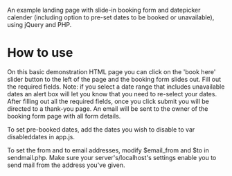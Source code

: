 

An example landing page with slide-in booking form and datepicker calender (including option to pre-set dates to be booked or unavailable), using jQuery and PHP.

# How to use

On this basic demonstration HTML page you can click on the 'book here' slider button to the left of the page and the booking form slides out. Fill out the required fields. Note: if you select a date range that includes unavailable dates an alert box will let you know that you need to re-select your dates. After filling out all the required fields, once you click submit you will be directed to a thank-you page. An email will be sent to the owner of the booking form page with all form details.

To set pre-booked dates, add the dates you wish to disable to var disableddates in app.js. 

To set the from and to email addresses, modify $email_from and $to in sendmail.php. Make sure your server's/localhost's settings enable you to send mail from the address you've given.

